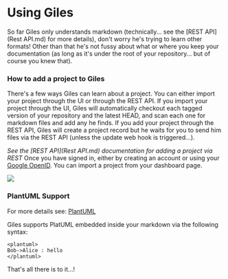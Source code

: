 # Using Giles

So far Giles only understands markdown (technically... see the [REST API](Rest API.md) for more details), don't worry
he's trying to learn other formats!
Other than that he's not fussy about what or where you keep your documentation (as long as it's under the root of your
repository... but of course you knew that).

### How to add a project to Giles

There's a few ways Giles can learn about a project. You can either import your project through the UI or through the
REST API. If you import your project through the UI, Giles will automatically checkout each tagged version of your
repository and the latest HEAD, and scan each one for markdown files and add any he finds.
If you add your project through the REST API, Giles will create a project record but he waits for you to send him files
via the REST API (unless the update web hook is triggered...).

*See the [REST API](Rest API.md) documentation for adding a project via REST*
Once you have signed in, either by creating an account or using your [Google OpenID](https://developers.google.com/accounts/docs/OpenID).
You can import a project from your dashboard page.

![](http://i.imgur.com/B255blE.png)

### PlantUML Support

For more details see: [PlantUML](http://plantuml.sourceforge.net)

Giles supports PlatUML embedded inside your markdown via the following syntax:

    <plantuml>
    Bob->Alice : hello
    </plantuml>

That's all there is to it...!